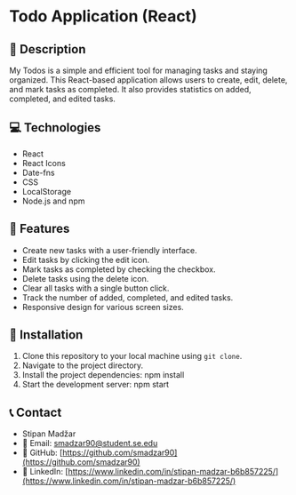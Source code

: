 # Todo Application (React)

## 📄  Description

My Todos is a simple and efficient tool for managing tasks and staying organized. This React-based application allows users to create, edit, delete, and mark tasks as completed. It also provides statistics on added, completed, and edited tasks.

## 💻  Technologies

- React
- React Icons
- Date-fns
- CSS
- LocalStorage
- Node.js and npm

## 🌟  Features

- Create new tasks with a user-friendly interface.
- Edit tasks by clicking the edit icon.
- Mark tasks as completed by checking the checkbox.
- Delete tasks using the delete icon.
- Clear all tasks with a single button click.
- Track the number of added, completed, and edited tasks.
- Responsive design for various screen sizes.

## 🔧  Installation

1. Clone this repository to your local machine using `git clone`.
2. Navigate to the project directory.
3. Install the project dependencies: npm install
4. Start the development server: npm start

## 📞  Contact

- Stipan Madžar
- 📧 Email: smadzar90@student.se.edu
- 💼 GitHub: [https://github.com/smadzar90](https://github.com/smadzar90)
- 💬 LinkedIn: [https://www.linkedin.com/in/stipan-madzar-b6b857225/](https://www.linkedin.com/in/stipan-madzar-b6b857225/)
